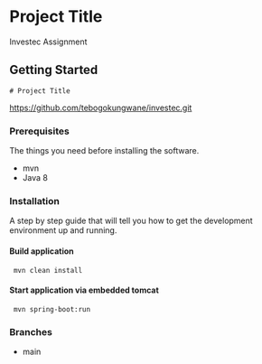 # Project Title

Investec Assignment

## Getting Started

```
# Project Title
```
https://github.com/tebogokungwane/investec.git
### Prerequisites

The things you need before installing the software.

* mvn
* Java 8

### Installation

A step by step guide that will tell you how to get the development environment up and running.

#### Build application
``` mvn clean install```

#### Start application via embedded tomcat
``` mvn spring-boot:run```

### Branches

* main
